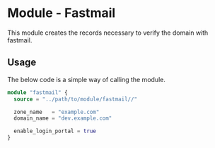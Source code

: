 # Module - Fastmail

This module creates the records necessary to verify the domain with fastmail.

## Usage

The below code is a simple way of calling the module.

```terraform
module "fastmail" {
  source = "../path/to/module/fastmail//"

  zone_name   = "example.com"
  domain_name = "dev.example.com"

  enable_login_portal = true
}
```
